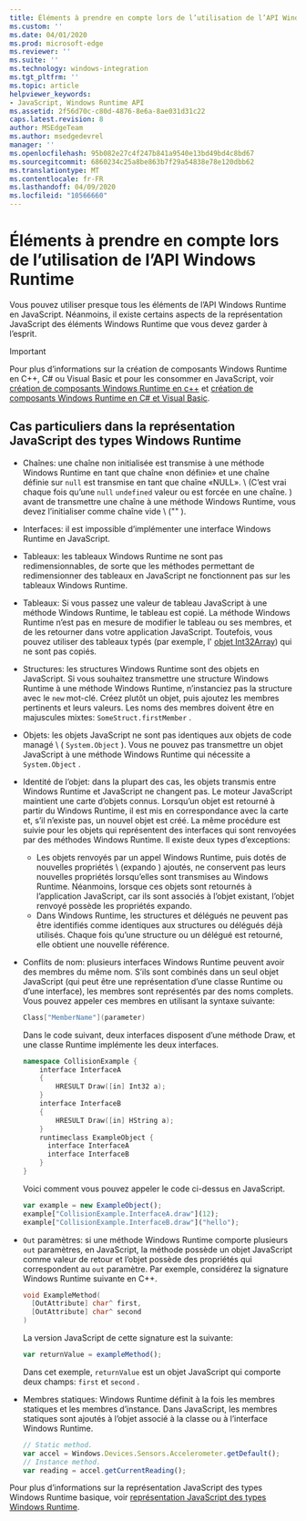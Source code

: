 ```yaml
---
title: Éléments à prendre en compte lors de l’utilisation de l’API Windows Runtime
ms.custom: ''
ms.date: 04/01/2020
ms.prod: microsoft-edge
ms.reviewer: ''
ms.suite: ''
ms.technology: windows-integration
ms.tgt_pltfrm: ''
ms.topic: article
helpviewer_keywords:
- JavaScript, Windows Runtime API
ms.assetid: 2f56d70c-c80d-4876-8e6a-8ae031d31c22
caps.latest.revision: 8
author: MSEdgeTeam
ms.author: msedgedevrel
manager: ''
ms.openlocfilehash: 95b082e27c4f247b841a9540e13bd49bd4c8bd67
ms.sourcegitcommit: 6860234c25a8be863b7f29a54838e78e120dbb62
ms.translationtype: MT
ms.contentlocale: fr-FR
ms.lasthandoff: 04/09/2020
ms.locfileid: "10566660"
---
```

# Éléments à prendre en compte lors de l’utilisation de l’API Windows Runtime  

Vous pouvez utiliser presque tous les éléments de l’API Windows Runtime en JavaScript.  Néanmoins, il existe certains aspects de la représentation JavaScript des éléments Windows Runtime que vous devez garder à l’esprit.  

> [!IMPORTANT]
> Pour plus d’informations sur la création de composants Windows Runtime en C++, C# ou Visual Basic et pour les consommer en JavaScript, voir [création de composants Windows Runtime en c++][WindowsUwpComponentsCreatingCpp] et [création de composants Windows Runtime en C# et Visual Basic][WindowsUwpComponentsCreatingCsharpVb].  

## Cas particuliers dans la représentation JavaScript des types Windows Runtime  

*   Chaînes: une chaîne non initialisée est transmise à une méthode Windows Runtime en tant que chaîne «non définie» et une chaîne définie sur `null` est transmise en tant que chaîne «NULL».  \ (C’est vrai chaque fois qu’une `null` `undefined` valeur ou est forcée en une chaîne. \) avant de transmettre une chaîne à une méthode Windows Runtime, vous devez l’initialiser comme chaîne vide \ ("" \).  
*   Interfaces: il est impossible d’implémenter une interface Windows Runtime en JavaScript.  
*   Tableaux: les tableaux Windows Runtime ne sont pas redimensionnables, de sorte que les méthodes permettant de redimensionner des tableaux en JavaScript ne fonctionnent pas sur les tableaux Windows Runtime.  
*   Tableaux: Si vous passez une valeur de tableau JavaScript à une méthode Windows Runtime, le tableau est copié.  La méthode Windows Runtime n’est pas en mesure de modifier le tableau ou ses membres, et de les retourner dans votre application JavaScript.  Toutefois, vous pouvez utiliser des tableaux typés (par exemple, l' [objet Int32Array][MDNInt32array]\) qui ne sont pas copiés.  
*   Structures: les structures Windows Runtime sont des objets en JavaScript.  Si vous souhaitez transmettre une structure Windows Runtime à une méthode Windows Runtime, n’instanciez pas la structure avec le `new` mot-clé.  Créez plutôt un objet, puis ajoutez les membres pertinents et leurs valeurs.  Les noms des membres doivent être en majuscules mixtes: `SomeStruct.firstMember` .  
*   Objets: les objets JavaScript ne sont pas identiques aux objets de code managé \ ( `System.Object` \).  Vous ne pouvez pas transmettre un objet JavaScript à une méthode Windows Runtime qui nécessite a `System.Object` .  
*   Identité de l’objet: dans la plupart des cas, les objets transmis entre Windows Runtime et JavaScript ne changent pas.  Le moteur JavaScript maintient une carte d’objets connus.  Lorsqu’un objet est retourné à partir du Windows Runtime, il est mis en correspondance avec la carte et, s’il n’existe pas, un nouvel objet est créé.  La même procédure est suivie pour les objets qui représentent des interfaces qui sont renvoyées par des méthodes Windows Runtime.  Il existe deux types d’exceptions:  

    *   Les objets renvoyés par un appel Windows Runtime, puis dotés de nouvelles propriétés \ (expando \) ajoutés, ne conservent pas leurs nouvelles propriétés lorsqu’elles sont transmises au Windows Runtime.  Néanmoins, lorsque ces objets sont retournés à l’application JavaScript, car ils sont associés à l’objet existant, l’objet renvoyé possède les propriétés expando.  
    *   Dans Windows Runtime, les structures et délégués ne peuvent pas être identifiés comme identiques aux structures ou délégués déjà utilisés.  Chaque fois qu’une structure ou un délégué est retourné, elle obtient une nouvelle référence.  

*   Conflits de nom: plusieurs interfaces Windows Runtime peuvent avoir des membres du même nom.  S’ils sont combinés dans un seul objet JavaScript (qui peut être une représentation d’une classe Runtime ou d’une interface), les membres sont représentés par des noms complets.  Vous pouvez appeler ces membres en utilisant la syntaxe suivante:  
    
    ```cpp
    Class["MemberName"](parameter)
    ```  
    
    Dans le code suivant, deux interfaces disposent d’une méthode Draw, et une classe Runtime implémente les deux interfaces.  
    
    ```cpp
    namespace CollisionExample {
        interface InterfaceA
        {
            HRESULT Draw([in] Int32 a);
        }
        interface InterfaceB
        {
            HRESULT Draw([in] HString a);
        }
        runtimeclass ExampleObject {
          interface InterfaceA
          interface InterfaceB
        }
    }
    ```  
    
    Voici comment vous pouvez appeler le code ci-dessus en JavaScript.  
    
    ```javascript
    var example = new ExampleObject();
    example["CollisionExample.InterfaceA.draw"](12);
    example["CollisionExample.InterfaceB.draw"]("hello");
    ```  
    
*   `Out` paramètres: si une méthode Windows Runtime comporte plusieurs `out` paramètres, en JavaScript, la méthode possède un objet JavaScript comme valeur de retour et l’objet possède des propriétés qui correspondent au `out` paramètre.  Par exemple, considérez la signature Windows Runtime suivante en C++.  
    
    ```cpp
    void ExampleMethod(
      [OutAttribute] char^ first,
      [OutAttribute] char^ second
    )
    ```  
    
    La version JavaScript de cette signature est la suivante:  
    
    ```javascript
    var returnValue = exampleMethod();
    ```  
    
    Dans cet exemple, `returnValue` est un objet JavaScript qui comporte deux champs: `first` et `second` .  
    
*   Membres statiques: Windows Runtime définit à la fois les membres statiques et les membres d’instance.  Dans JavaScript, les membres statiques sont ajoutés à l’objet associé à la classe ou à l’interface Windows Runtime.  
    
    ```javascript
    // Static method.
    var accel = Windows.Devices.Sensors.Accelerometer.getDefault();
    // Instance method.
    var reading = accel.getCurrentReading();
    ```  
    
Pour plus d’informations sur la représentation JavaScript des types Windows Runtime basique, voir [représentation JavaScript des types Windows Runtime][WindowsRuntimeJavascriptTypes].  

<!-- image links -->  

<!-- links -->  
 
[WindowsRuntimeJavascriptTypes]: /microsoft-edge/windows-runtime/javascript-representation-of-windows-runtime-types "Représentation JavaScript des types Windows Runtime"

[WindowsUwpComponentsCreatingCpp]: /windows/uwp/winrt-components/creating-windows-runtime-components-in-cpp "Composants Windows Runtime avec C++/CX"  
[WindowsUwpComponentsCreatingCsharpVb]: /windows/uwp/winrt-components/creating-windows-runtime-components-in-csharp-and-visual-basic "Composants Windows Runtime avec C# et Visual Basic"  

[MDNInt32array]: https://developer.mozilla.org/docs/Web/JavaScript/Reference/Global_Objects/Int32Array "Int32Array | MDN"  